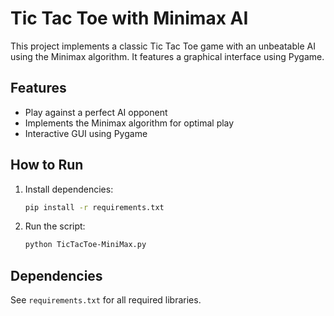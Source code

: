# Tic Tac Toe with Minimax AI

This project implements a classic Tic Tac Toe game with an unbeatable AI using the Minimax algorithm. It features a graphical interface using Pygame.

## Features
- Play against a perfect AI opponent
- Implements the Minimax algorithm for optimal play
- Interactive GUI using Pygame

## How to Run

1. Install dependencies:
   ```bash
   pip install -r requirements.txt
   ```

2. Run the script:
   ```bash
   python TicTacToe-MiniMax.py
   ```

## Dependencies

See `requirements.txt` for all required libraries.
